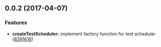 <a name="0.0.2"></a>
## 0.0.2 (2017-04-07)


### Features

* **createTestScheduler:** implement factory function for test scheduler ([8391618](https://github.com/kwonoj/rxjs-testscheduler-bootstrapper/commit/8391618))



